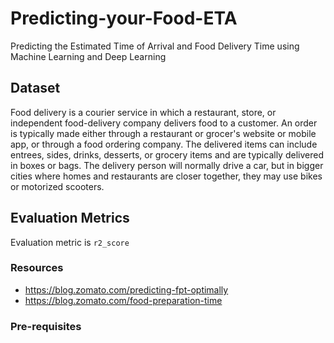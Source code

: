 # Predicting-your-Food-ETA
Predicting the Estimated Time of Arrival and Food Delivery Time using Machine Learning and Deep Learning

## Dataset
Food delivery is a courier service in which a restaurant, store, or independent food-delivery company delivers food to a customer. An order is typically made either through a restaurant or grocer's website or mobile app, or through a food ordering company. The delivered items can include entrees, sides, drinks, desserts, or grocery items and are typically delivered in boxes or bags. The delivery person will normally drive a car, but in bigger cities where homes and restaurants are closer together, they may use bikes or motorized scooters.

## Evaluation Metrics

Evaluation metric is `r2_score`
### Resources

- https://blog.zomato.com/predicting-fpt-optimally
- https://blog.zomato.com/food-preparation-time

### Pre-requisites









